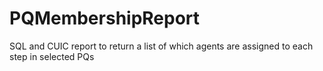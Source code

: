 # PQMembershipReport
SQL and CUIC report to return a list of which agents are assigned to each step in selected PQs
